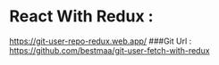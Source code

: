 # React With Redux : 
  https://git-user-repo-redux.web.app/
###Git Url : 
    https://github.com/bestmaa/git-user-fetch-with-redux
